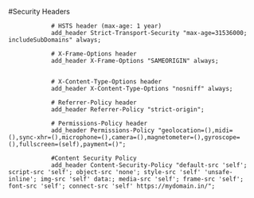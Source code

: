  #Security Headers

                # HSTS header (max-age: 1 year)
                add_header Strict-Transport-Security "max-age=31536000; includeSubDomains" always;

                # X-Frame-Options header
                add_header X-Frame-Options "SAMEORIGIN" always;


                # X-Content-Type-Options header
                add_header X-Content-Type-Options "nosniff" always;

                # Referrer-Policy header
                add_header Referrer-Policy "strict-origin";

                # Permissions-Policy header
                add_header Permissions-Policy "geolocation=(),midi=(),sync-xhr=(),microphone=(),camera=(),magnetometer=(),gyroscope=(),fullscreen=(self),payment=()";

                #Content Security Policy
                add_header Content-Security-Policy "default-src 'self'; script-src 'self'; object-src 'none'; style-src 'self' 'unsafe-inline'; img-src 'self' data:; media-src 'self'; frame-src 'self'; font-src 'self'; connect-src 'self' https://mydomain.in/";
